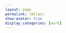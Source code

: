 ```yaml
---
layout: page
permalink: /Atlas/
show-avatar: true
display_categories: [work]
---
```

<html>
  <head>
    <style>
      .btn {
  background-color:#3e5741;
  border: none;
  color: white;
  padding: 12px 16px;
  font-size: 16px;
  cursor: pointer;
}
.btn:hover {
  background-color: #202e21;
}
      .slidecontainer {
  width: 100%;
  background: #f0e7ce;
}
.slider {
  -webkit-appearance: none;
  width: 100%;
  height: 15px;
  border-radius: 5px;
  background: #000000;
  outline: none;
  opacity: 0.7;
  -webkit-transition: .2s;
  transition: opacity .2s;
  margin: 0;
}
.slider::-webkit-slider-thumb {
  -webkit-appearance: none;
  appearance: none;
  width: 25px;
  height: 25px;
  border-radius: 50%;
  background: #3e5741;
  cursor: pointer;
}
.slider::-moz-range-thumb {
  width: 25px;
  height: 25px;
  border-radius: 50%;
  background: #3e5741;
  cursor: pointer;
}
.ticks {
  display: flex;
  justify-content: space-between;}
.tick {
  position: relative;
  display: flex;
  justify-content: center;
  width: 1px;
  height: $unit;
  line-height: $unit * 5;
  margin-bottom: $unit;
}
</style>
  </head>
<body>
<script type="text/javascript" src="https://unpkg.com/vtk.js"></script>
<script type="text/javascript">
  var fullScreenRenderer = vtk.Rendering.Misc.vtkFullScreenRenderWindow.newInstance({
    background: [0, 0, 0],
    containerStyle: { width: '1200px', height: "800px", marginLeft: "300px"} 
  });
  var renderWindow = fullScreenRenderer.getRenderWindow();
  var renderer = fullScreenRenderer.getRenderer();
  var actor = vtk.Rendering.Core.vtkActor.newInstance();
  renderer.addActor(actor);
  var mapper = vtk.Rendering.Core.vtkMapper.newInstance(); // this is the right mapper
  actor.setMapper(mapper);  
  var camera             = vtk.Rendering.Core.vtkCamera.newInstance();
  // create orientation widget - add orientation axes
  var axesActor = vtk.Rendering.Core.vtkAxesActor.newInstance();
  var orientationWidget = vtk.Interaction.Widgets.vtkOrientationMarkerWidget.newInstance({
  actor: axesActor, interactor: renderWindow.getInteractor(), renderer: renderer, });
  orientationWidget.setEnabled(true);
  orientationWidget.setViewportCorner(vtk.Interaction.Widgets.vtkOrientationMarkerWidget.Corners.BOTTOM_RIGHT);
  orientationWidget.setViewportSize(0.25);
  // add a control panel
  var controlPanel = "<html><div class='slidecontainer'><label for='zoomslider'>Zoom:</label> <input id='zoomslider' type='range' class='slider' min='0.4' max='5' step='0.2'/><p>" + "<label for='timeslider'>Gestational age:</label> <span id='timevalue'>20 weeks</span><input id='timeslider' type='range' class='slider' min='20' max='36' step='0.1'/><div class='ticks'> <span class='tick'>20</span><span class='tick'>22</span> <span class='tick'>24</span> <span class='tick'>26</span> <span class='tick'>28</span> <span class='tick'>30</span> <span class='tick'>32</span> <span class='tick'>34</span> <span class='tick'>36</span></div> <div> <input type='checkbox' id='curv' name='curv'> <label for='curv'>Curvature</label> </div>  <button id='play' class='btn' onclick='Click()'><i class='fa fa-play-circle'></i>Play</button>  </div> </html>";
  fullScreenRenderer.addController(controlPanel);
  var zoomslider = document.querySelector('#zoomslider');
  zoomslider.value = 1;
  zoomslider.addEventListener('input', (e) => {
camera.setViewAngle(15.0/(2*Number(e.target.value)));
    mapper.setInputConnection(reader.getOutputPort());
 renderer.setActiveCamera(camera);
    reader.setUrl(file).then(renderWindow.render);
    });
var timeslider = document.querySelector('#timeslider');
var timevalue = document.querySelector('#timevalue');
timeslider.addEventListener('input', (e) => {
  var i = Number(e.target.value);
  var t = Math.round((i-20)*10);
  var c = 0;
  if (i >= 24.0) {c = c+1;}
  if (i >= 28.0) {c = c+1;}
  if (i >= 32.0) {c = c+1;}
  timevalue.innerText = e.target.value + " weeks";
  var file = '/assets/atlas/outer_cortical_surface/GeodesicRegression__GeodesicFlow__img__component_' + c + "__tp_"+ t +"__age_" + i.toFixed(1) + "0.vtp";
  console.log("selected file", file);
  //var reader = vtk.IO.XML.vtkXMLPolyDataReader.newInstance();
  reader.setUrl(file).then(
  //mapper.setInputConnection(reader.getOutputPort()),
  renderWindow.render);
  });
// time slider features
timeslider.value = 20;
var reader = vtk.IO.XML.vtkXMLPolyDataReader.newInstance();
const file = '/assets/atlas/outer_cortical_surface/GeodesicRegression__GeodesicFlow__img__component_0__tp_0__age_20.00.vtp';
  camera.setPosition(45.519753836746474, 504.1863725248345, -279.2425808488232); // 27 604 -279
  camera.setViewAngle(15.0/2);
 renderer.setActiveCamera(camera);
  actor.getProperty().setColor(1, 1, 1);
  // add checkbox
 var checkbox = document.querySelector("input[id=curv]");
checkbox.addEventListener('change', function() {
  if (this.checked) {
    console.log("Checkbox is checked..");
  } else {
    console.log("Checkbox is not checked..");
  }
});
  // add a button
 // const vrbutton = document.querySelector("input[id=play]");
 // vrbutton.addEventListener('click', (e) => {
  //  console.log("hello!!!");
  //});
  function Click() {
  console.log("click");
};
  reader.setUrl(file).then(
  mapper.setInputConnection(reader.getOutputPort()),
  renderWindow.render());
  //});
</script>
</body>
</html>



